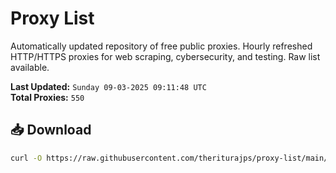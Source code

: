 # Proxy List

Automatically updated repository of free public proxies. Hourly refreshed HTTP/HTTPS proxies for web scraping, cybersecurity, and testing. Raw list available.

**Last Updated:** `Sunday 09-03-2025 09:11:48 UTC`  
**Total Proxies:** `550`

## 📥 Download
```bash
curl -O https://raw.githubusercontent.com/theriturajps/proxy-list/main/proxies.txt
